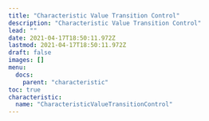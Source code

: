 ```yaml
---
title: "Characteristic Value Transition Control"
description: "Characteristic Value Transition Control"
lead: ""
date: 2021-04-17T18:50:11.972Z
lastmod: 2021-04-17T18:50:11.972Z
draft: false
images: []
menu:
  docs:
    parent: "characteristic"
toc: true
characteristic:
  name: "CharacteristicValueTransitionControl"
---
```

